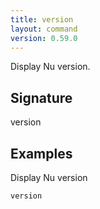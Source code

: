 ```yaml
---
title: version
layout: command
version: 0.59.0
---
```


Display Nu version.

## Signature

version 

## Examples

Display Nu version
```shell
version
```

